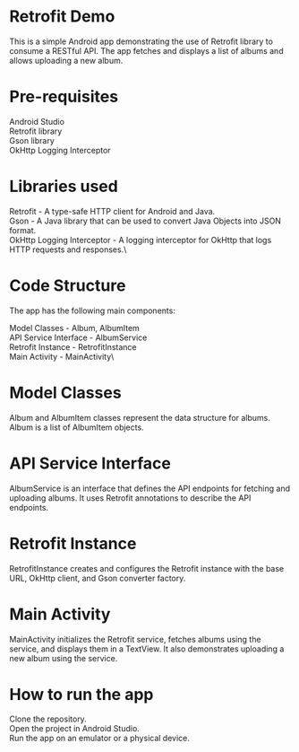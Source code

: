 
# Retrofit Demo
This is a simple Android app demonstrating the use of Retrofit library to consume a RESTful API. The app fetches and displays a list of albums and allows uploading a new album.

# Pre-requisites
Android Studio\
Retrofit library\
Gson library\
OkHttp Logging Interceptor

# Libraries used
Retrofit - A type-safe HTTP client for Android and Java.\
Gson - A Java library that can be used to convert Java Objects into JSON format.\
OkHttp Logging Interceptor - A logging interceptor for OkHttp that logs HTTP requests and responses.\
# Code Structure
The app has the following main components:

Model Classes - Album, AlbumItem\
API Service Interface - AlbumService\
Retrofit Instance - RetrofitInstance\
Main Activity - MainActivity\

# Model Classes
Album and AlbumItem classes represent the data structure for albums. Album is a list of AlbumItem objects.

# API Service Interface
AlbumService is an interface that defines the API endpoints for fetching and uploading albums. It uses Retrofit annotations to describe the API endpoints.

# Retrofit Instance
RetrofitInstance creates and configures the Retrofit instance with the base URL, OkHttp client, and Gson converter factory.

# Main Activity
MainActivity initializes the Retrofit service, fetches albums using the service, and displays them in a TextView. It also demonstrates uploading a new album using the service.

# How to run the app
Clone the repository.\
Open the project in Android Studio.\
Run the app on an emulator or a physical device.

